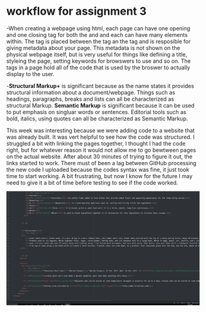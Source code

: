 # workflow for assignment 3

-When creating a webpage using html, each page can have one opening and one closing tag for both the <head> and <body> and each can have many elements within.
 The <head> tag is placed between the <html> tag an the <body> tag and is resposible for giving metadata about your page. This metadata is not shown on the physical webpage
 itself, but is very useful for things like defining a title, styleing the page, setting keywords for browswers to use and so on. The <body> tags in a page hold all of the code that
 is used by the broswer to actually display to the user.

 -**Structural Markup+** is significant because as the name states it provides structural information about a document/webpage. Things such as headings, paragraphs, breaks and lists can all
 be characterized as structural Markup. **Semantic Markup** is significant because it can be used to put emphasis on singluar words or sentences. Editorial tools such as bold, italics, using quotes
 can all be characterized as Semantic Markup.

 This week was interesting because we were adding code to a website that was already built. It was vert helpful to see how the code was structured. I struggled a bit with linking the pages together,
 I thought I had the code right, but for whatever reason it would not allow me to go bewtween pages on the actual website. After about 30 minutes of trying to figure it out, the links started to work.
 There must of been a lag between GitHub processing the new code I uploaded because the codes syntax was fine, it just took time to start working. A bit frustrating, but now I know for the future I may need to give it a bit of time before testing to see if the code worked.


 ![my screenshot](./images/screenShot.PNG)
